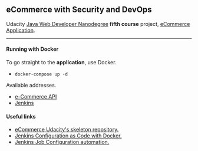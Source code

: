 ## eCommerce with Security and DevOps

Udacity [Java Web Developer Nanodegree](https://www.udacity.com/course/java-developer-nanodegree--nd035) 
**fifth course** project, 
[eCommerce Application](https://github.com/udacity/nd035-c4-Security-and-DevOps).

****
#### Running with Docker

To go straight to the **application**, use Docker.

- ```docker-compose up -d```

Available addresses.
- [e-Commerce API](http://localhost:8000/api/item)
- [Jenkins](http://localhost:8080/blue)

#### Useful links ###
* [eCommerce Udacity's skeleton repository.](https://github.com/udacity/nd035-c4-Security-and-DevOps)
* [Jenkins Configuration as Code with Docker.](https://www.digitalocean.com/community/tutorials/how-to-automate-jenkins-setup-with-docker-and-jenkins-configuration-as-code)
* [Jenkins Job Configuration automation.](https://www.digitalocean.com/community/tutorials/how-to-automate-jenkins-job-configuration-using-job-dsl)
